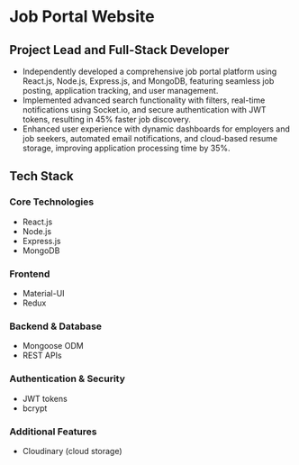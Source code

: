 # Job Portal Website

## Project Lead and Full-Stack Developer

- Independently developed a comprehensive job portal platform using React.js, Node.js, Express.js, and MongoDB, featuring seamless job posting, application tracking, and user management.
- Implemented advanced search functionality with filters, real-time notifications using Socket.io, and secure authentication with JWT tokens, resulting in 45% faster job discovery.
- Enhanced user experience with dynamic dashboards for employers and job seekers, automated email notifications, and cloud-based resume storage, improving application processing time by 35%.

## Tech Stack

### Core Technologies
- React.js
- Node.js
- Express.js
- MongoDB

### Frontend
- Material-UI
- Redux

### Backend & Database
- Mongoose ODM
- REST APIs

### Authentication & Security
- JWT tokens
- bcrypt

### Additional Features
- Cloudinary (cloud storage)
